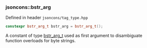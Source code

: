 ### jsoncons::bstr_arg

Defined in header `jsoncons/tag_type.hpp`

```c++
constexpr bstr_arg_t bstr_arg = bstr_arg_t();
```

A constant of type [bstr_arg_t](bstr_arg_t.md) used as first argument to disambiguate function overloads for byte strings.

